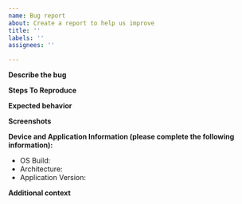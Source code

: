 ```yaml
---
name: Bug report
about: Create a report to help us improve
title: ''
labels: ''
assignees: ''

---
```

<!--Before filing a bug
- Ensure the bug reproduces on the latest version of the app.
- Search existing issues and make sure this issue is not already filed.-->

**Describe the bug**
<!--A clear and concise description of what the bug is.-->

**Steps To Reproduce**
<!--Steps to reproduce the behavior:
1. Go to '...'
2. Click on '....'
3. Scroll down to '....'
4. See error-->

**Expected behavior**
<!--A clear and concise description of what you expected to happen.-->

**Screenshots**
<!--If applicable, add screenshots to help explain your problem.-->

**Device and Application Information (please complete the following information):**
 - OS Build:
 - Architecture:
 - Application Version:

<!--Run the following commands in Powershell and copy/paste the output.
" - OS Build: $([Environment]::OSVersion.Version)"
" - Architecture: $((Get-AppxPackage -Name Microsoft.WindowsCalculator).Architecture)"
" - Application Version: $((Get-AppxPackage -Name Microsoft.WindowsCalculator).Version)"
-->

**Additional context**
<!--Add any other context about the problem here.-->
